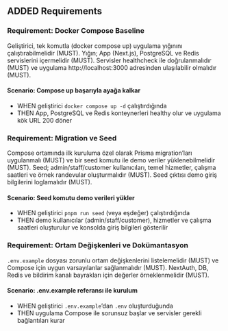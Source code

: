 ## ADDED Requirements

### Requirement: Docker Compose Baseline

Geliştirici, tek komutla (docker compose up) uygulama yığınını çalıştırabilmelidir (MUST). Yığın; App (Next.js), PostgreSQL ve Redis servislerini içermelidir (MUST). Servisler healthcheck ile doğrulanmalıdır (MUST) ve uygulama http://localhost:3000 adresinden ulaşılabilir olmalıdır (MUST).

#### Scenario: Compose up başarıyla ayağa kalkar

- WHEN geliştirici `docker compose up -d` çalıştırdığında
- THEN App, PostgreSQL ve Redis konteynerleri healthy olur ve uygulama kök URL 200 döner

### Requirement: Migration ve Seed

Compose ortamında ilk kuruluma özel olarak Prisma migration’ları uygulanmalı (MUST) ve bir seed komutu ile demo veriler yüklenebilmelidir (MUST). Seed; admin/staff/customer kullanıcıları, temel hizmetler, çalışma saatleri ve örnek randevular oluşturmalıdır (MUST). Seed çıktısı demo giriş bilgilerini loglamalıdır (MUST).

#### Scenario: Seed komutu demo verileri yükler

- WHEN geliştirici `pnpm run seed` (veya eşdeğer) çalıştırdığında
- THEN demo kullanıcılar (admin/staff/customer), hizmetler ve çalışma saatleri oluşturulur ve konsolda giriş bilgileri gösterilir

### Requirement: Ortam Değişkenleri ve Dokümantasyon

`.env.example` dosyası zorunlu ortam değişkenlerini listelemelidir (MUST) ve Compose için uygun varsayılanlar sağlanmalıdır (MUST). NextAuth, DB, Redis ve bildirim kanalı bayrakları için değerler örneklenmelidir (MUST).

#### Scenario: .env.example referansı ile kurulum

- WHEN geliştirici `.env.example`’dan `.env` oluşturduğunda
- THEN uygulama Compose ile sorunsuz başlar ve servisler gerekli bağlantıları kurar
